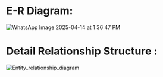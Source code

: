 
# E-R Diagram:


![WhatsApp Image 2025-04-14 at 1 36 47 PM](https://github.com/user-attachments/assets/a504ed62-7241-473b-b430-6b5bd3387db6)



# Detail Relationship Structure :
![Entity_relationship_diagram](https://github.com/user-attachments/assets/a5f12a15-2cbe-4650-8d2b-5559eca430c6)

